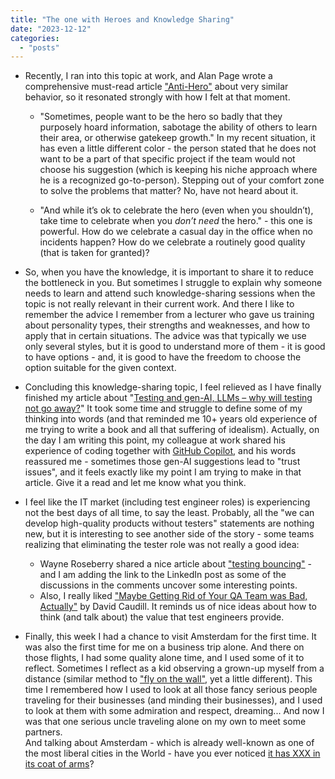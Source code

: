 ```yaml
---
title: "The one with Heroes and Knowledge Sharing"
date: "2023-12-12"
categories: 
  - "posts"
---
```


- Recently, I ran into this topic at work, and Alan Page wrote a comprehensive must-read article ["Anti-Hero"](https://angryweasel.substack.com/p/anti-hero) about very similar behavior, so it resonated strongly with how I felt at that moment.
    - "Sometimes, people want to be the hero so badly that they purposely hoard information, sabotage the ability of others to learn their area, or otherwise gatekeep growth." In my recent situation, it has even a little different color - the person stated that he does not want to be a part of that specific project if the team would not choose his suggestion (which is keeping his niche approach where he is a recognized go-to-person). Stepping out of your comfort zone to solve the problems that matter? No, have not heard about it.
    
    - "And while it’s ok to celebrate the hero (even when you shouldn’t), take time to celebrate when you _don’t need_ the hero." - this one is powerful. How do we celebrate a casual day in the office when no incidents happen? How do we celebrate a routinely good quality (that is taken for granted)?

- So, when you have the knowledge, it is important to share it to reduce the bottleneck in you. But sometimes I struggle to explain why someone needs to learn and attend such knowledge-sharing sessions when the topic is not really relevant in their current work. And there I like to remember the advice I remember from a lecturer who gave us training about personality types, their strengths and weaknesses, and how to apply that in certain situations. The advice was that typically we use only several styles, but it is good to understand more of them - it is good to have options - and, it is good to have the freedom to choose the option suitable for the given context.

- Concluding this knowledge-sharing topic, I feel relieved as I have finally finished my article about "[Testing and gen-AI, LLMs – why will testing not go away?](/testing-and-gen-ai-llms-why-will-testing-not-go-away/)" It took some time and struggle to define some of my thinking into words (and that reminded me 10+ years old experience of me trying to write a book and all that suffering of idealism). Actually, on the day I am writing this point, my colleague at work shared his experience of coding together with [GitHub Copilot](https://github.com/features/copilot), and his words reassured me - sometimes those gen-AI suggestions lead to "trust issues", and it feels exactly like my point I am trying to make in that article. Give it a read and let me know what you think.

- I feel like the IT market (including test engineer roles) is experiencing not the best days of all time, to say the least. Probably, all the "we can develop high-quality products without testers" statements are nothing new, but it is interesting to see another side of the story - some teams realizing that eliminating the tester role was not really a good idea:
    - Wayne Roseberry shared a nice article about ["testing bouncing"](https://www.linkedin.com/posts/wayneroseberry_is-testing-bouncing-activity-7138273574762565634-JXgP) - and I am adding the link to the LinkedIn post as some of the discussions in the comments uncover some interesting points.
    - Also, I really liked ["Maybe Getting Rid of Your QA Team was Bad, Actually"](https://davidkcaudill.medium.com/maybe-getting-rid-of-your-qa-team-was-bad-actually-52c408bd048b) by David Caudill. It reminds us of nice ideas about how to think (and talk about) the value that test engineers provide.

- Finally, this week I had a chance to visit Amsterdam for the first time. It was also the first time for me on a business trip alone. And there on those flights, I had some quality alone time, and I used some of it to reflect. Sometimes I reflect as a kid observing a grown-up myself from a distance (similar method to ["fly on the wall"](https://connectconsultinggroup.com/how-being-a-fly-on-the-wall-helps-you-stop-your-chatter/), yet a little different). This time I remembered how I used to look at all those fancy serious people traveling for their businesses (and minding their businesses), and I used to look at them with some admiration and respect, dreaming... And now I was that one serious uncle traveling alone on my own to meet some partners.  
    And talking about Amsterdam - which is already well-known as one of the most liberal cities in the World - have you ever noticed [it has XXX in its coat of arms](https://en.m.wikipedia.org/wiki/Coat_of_arms_of_Amsterdam)?
